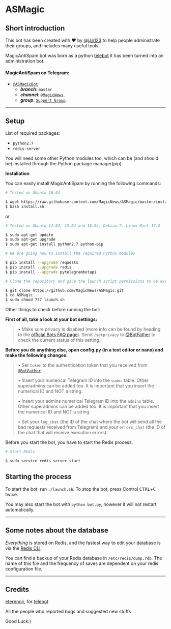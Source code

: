 # ASMagic

## Short introduction

This bot has been created with ❤️ by [@jan123](https://telegram.me/jan123) to help people administrate their groups, and includes many useful tools.

MagicAntiSpam bot was born as a python [telebot](https://github.com/eternnoir/pyTelegramBotAPI) it has been turned into an administration bot.

#### MagicAntiSpam on Telegram:

- [`@ASMagicBot`](https://telegram.me/ASMagicBot)
    - **_branch_**: `master`
    - **_channel_**: [`@MagicNews`](https://telegram.me/MagicNews).
    - **_group_**: [`Support Group`](https://telegram.me/joinchat/AAAAAECPv8joesRabLdkGg).

* * *

## Setup
List of required packages:
- `python2.7`
- `redis-server`

You will need some other Python modules too, which can be (and should be) installed through the Python package manager(pip)

**Installation**

You can easily install MagicAntiSpam by running the following commands:

```bash
# Tested on Ubuntu 16.04

$ wget https://raw.githubusercontent.com/MagicNews/ASMagic/master/install.sh
$ bash install.sh
```
or

```bash
# Tested on Ubuntu 14.04, 15.04 and 16.04, Debian 7, Linux Mint 17.2

$ sudo apt-get update
$ sudo apt-get upgrade
$ sudo apt-get install python2.7 python-pip

# We are going now to install the required Python modules

$ pip install --upgrade requests
$ pip install --upgrade redis
$ pip install --upgrade pytelegrambotapi

# Clone the repository and give the launch script permissions to be executed

$ git clone https://github.com/MagicNews/ASMagic.git
$ cd ASMagic
$ sudo chmod 777 launch.sh
```
Other things to check before running the bot:

**First of all, take a look at your bot settings:**

> • Make sure privacy is disabled (more info can be found by heading to the [official Bots FAQ page](https://core.telegram.org/bots/faq#what-messages-will-my-bot-get)). Send `/setprivacy` to [@BotFather](http://telegram.me/BotFather) to check the current status of this setting.

**Before you do anything else, open config.py (in a text editor or nano) and make the following changes:**

> • Set `token` to the authentication token that you received from [`@BotFather`](http://telegram.me/BotFather).
>
> • Insert your numerical Telegram ID into the `sudos` table. Other superadmins can be added too. It is important that you insert the numerical ID and NOT a string.
>
> • Insert your admins numerical Telegram ID into the `admins` table. Other superadmins can be added too. It is important that you insert the numerical ID and NOT a string.
>
> • Set your `log_chat` (the ID of the chat where the bot will send all the bad requests received from Telegram) and your `errors_chat` (the ID of the chat that will receive execution errors).


Before you start the bot, you have to start the Redis process.
```bash
# Start Redis

$ sudo service redis-server start
```

## Starting the process

To start the bot, run `./launch.sh`. To stop the bot, press Control <kbd>CTRL</kbd>+<kbd>C</kbd> twice.

You may also start the bot with `python bot.py`, however it will not restart automatically.

* * *

## Some notes about the database

*Everything* is stored on Redis, and the fastest way to edit your database is via the [Redis CLI](http://redis.io/topics/rediscli).

You can find a backup of your Redis database in `/etc/redis/dump.rdb`. The name of this file and the frequency of saves are dependent on your redis configuration file.

* * *

## Credits

[eternnoir](https://github.com/eternnoir), for [telebot](https://github.com/eternnoir/pyTelegramBotAPI)

All the people who reported bugs and suggested new stuffs

Good Luck:)
